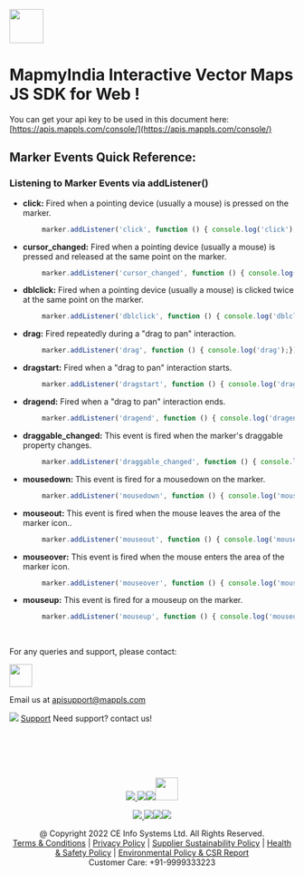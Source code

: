 [<img src="https://about.mappls.com/images/mappls-b-logo.svg" height="60"/> </p>](https://www.mapmyindia.com/api)
# MapmyIndia Interactive Vector Maps JS SDK for Web !

You can get your api key to be used in this document here: [https://apis.mappls.com/console/](https://apis.mappls.com/console/)

## Marker Events Quick Reference: 

### Listening to Marker Events via addListener()

- **click:** Fired when a pointing device (usually a mouse) is pressed on the marker.

```js
        marker.addListener('click', function () { console.log('click');}); 
```

- **cursor_changed:** Fired when a pointing device (usually a mouse) is pressed and released at the same point on the marker.

```js
        marker.addListener('cursor_changed', function () { console.log('cursor_changed');});
```

- **dblclick:** Fired when a pointing device (usually a mouse) is clicked twice at the same point on the marker.

```js
        marker.addListener('dblclick', function () { console.log('dblclick');});
```

- **drag:** Fired repeatedly during a "drag to pan" interaction.

```js
        marker.addListener('drag', function () { console.log('drag');});
```

- **dragstart:** Fired when a "drag to pan" interaction starts.

```js
        marker.addListener('dragstart', function () { console.log('dragstart');});
```

- **dragend:** Fired when a "drag to pan" interaction ends.

```js
        marker.addListener('dragend', function () { console.log('dragend');});
```

- **draggable_changed:** This event is fired when the marker's draggable property changes.

```js
        marker.addListener('draggable_changed', function () { console.log('draggable_changed');});
```

- **mousedown:** This event is fired for a mousedown on the marker.

```js
        marker.addListener('mousedown', function () { console.log('mousedown');});
```

- **mouseout:** This event is fired when the mouse leaves the area of the marker icon..

```js
        marker.addListener('mouseout', function () { console.log('mouseout');});
```

- **mouseover:** This event is fired when the mouse enters the area of the marker icon.

```js
        marker.addListener('mouseover', function () { console.log('mouseover');});
```

- **mouseup:** This event is fired for a mouseup on the marker.

```js
        marker.addListener('mouseup', function () { console.log('mouseup');});
```


<br>

For any queries and support, please contact: 

[<img src="https://about.mappls.com/images/mappls-logo.svg" height="40"/> </p>](https://about.mappls.com/api/)
Email us at [apisupport@mappls.com](mailto:apisupport@mappls.com)


![](https://www.mapmyindia.com/api/img/icons/support.png)
[Support](https://about.mappls.com/contact/)
Need support? contact us!

<br></br>
<br></br>

[<p align="center"> <img src="https://www.mapmyindia.com/api/img/icons/stack-overflow.png"/> ](https://stackoverflow.com/questions/tagged/mappls-api)[![](https://www.mapmyindia.com/api/img/icons/blog.png)](https://about.mappls.com/blog/)[![](https://www.mapmyindia.com/api/img/icons/gethub.png)](https://github.com/Mappls-api)[<img src="https://mmi-api-team.s3.ap-south-1.amazonaws.com/API-Team/npm-logo.one-third%5B1%5D.png" height="40"/> </p>](https://www.npmjs.com/org/mapmyindia) 



[<p align="center"> <img src="https://www.mapmyindia.com/june-newsletter/icon4.png"/> ](https://www.facebook.com/Mapplsofficial)[![](https://www.mapmyindia.com/june-newsletter/icon2.png)](https://twitter.com/mappls)[![](https://www.mapmyindia.com/newsletter/2017/aug/llinkedin.png)](https://www.linkedin.com/company/mappls/)[![](https://www.mapmyindia.com/june-newsletter/icon3.png)](https://www.youtube.com/channel/UCAWvWsh-dZLLeUU7_J9HiOA)




<div align="center">@ Copyright 2022 CE Info Systems Ltd. All Rights Reserved.</div>

<div align="center"> <a href="https://about.mappls.com/api/terms-&-conditions">Terms & Conditions</a> | <a href="https://about.mappls.com/about/privacy-policy">Privacy Policy</a> | <a href="https://about.mappls.com/pdf/mapmyIndia-sustainability-policy-healt-labour-rules-supplir-sustainability.pdf">Supplier Sustainability Policy</a> | <a href="https://about.mappls.com/pdf/Health-Safety-Management.pdf">Health & Safety Policy</a> | <a href="https://about.mappls.com/pdf/Environment-Sustainability-Policy-CSR-Report.pdf">Environmental Policy & CSR Report</a>

<div align="center">Customer Care: +91-9999333223</div>